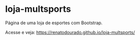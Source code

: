 # loja-multsports
Página de uma loja de esportes com Bootstrap.

Acesse e veja:
https://renatodourado.github.io/loja-multsports/
